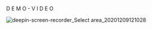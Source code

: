 D E M O  -  V I D E O 







![deepin-screen-recorder_Select area_20201209121028](https://user-images.githubusercontent.com/28594629/101594771-3e132400-3a18-11eb-8dfa-0290edfffeee.gif)
